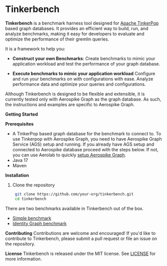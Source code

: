 # Tinkerbench

**Tinkerbench** is a benchmark harness tool designed for [Apache TinkerPop](https://tinkerpop.apache.org/) based graph databases. It provides an efficient way to build, run, and analyze benchmarks, making it easy for developers to evaluate and optimize the performance of their gremlin queries.

It is a framework to help you:

* **Construct your own Benchmarks**: Create benchmarks to mimic your application workload and test the performance of your graph database.

* **Execute benchmarks to mimic your application workload** Configure and run your benchmarks on with  configurations with ease. Analyze performance data and optimize your queries and configurations. 


Although Tinkerbench is designed to be flexible and extensible, it is currently tested only with Aerospike Graph as the graph database. As such, the instructions and examples are specific to Aerospike Graph.

**Getting Started**

**Prerequisites**
* A TinkerPop based graph database for the benchmark to connect to. 
To use Tinkerpop with Aerospike Graph, you need to have Aerospike Graph Service (AGS) setup and running.
   If you already have AGS setup and connected to Aerospike database proceed with the steps below.
   If not, you can use Aerolab to quickly [setup Aerospike Graph](setup_aerospike_graph.md).
* Java 17
* Maven

**Installation**
1. Clone the repository
   ```bash
    git clone https://github.com/your-org/tinkerbench.git
    cd tinkerbench

There are two benchmarks available in Tinkerbench out of the box.
- [Simple benchmark](simple_bm.md)
- [Identity Graph benchmark](identity_bm.md)

**Contributing**
Contributions are welcome and encouraged! If you'd like to contribute to Tinkerbench, please submit a pull request or file an issue on the repository.

**License**
Tinkerbench is released under the MIT license. See [LICENSE](LICENSE.md) for more information.
